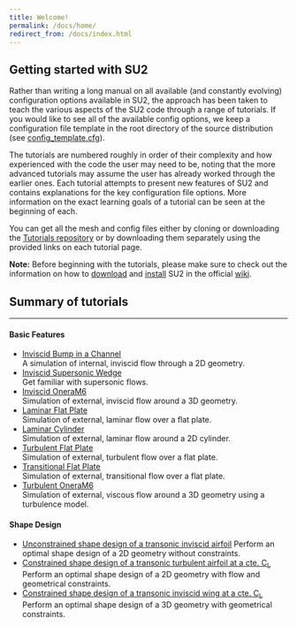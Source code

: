 ```yaml
---
title: Welcome!
permalink: /docs/home/
redirect_from: /docs/index.html
---
```


## Getting started with SU2

Rather than writing a long manual on all available (and constantly evolving) configuration options available in SU2, the approach has been taken to teach the various aspects of the SU2 code through a range of tutorials. If you would like to see all of the available config options, we keep a configuration file template in the root directory of the source distribution (see [config_template.cfg](https://github.com/su2code/SU2/blob/master/config_template.cfg)).

The tutorials are numbered roughly in order of their complexity and how experienced with the code the user may need to be, noting that the more advanced tutorials may assume the user has already worked through the earlier ones. Each tutorial attempts to present new features of SU2 and contains explanations for the key configuration file options. More information on the exact learning goals of a tutorial can be seen at the beginning of each.

You can get all the mesh and config files either by cloning or downloading the [Tutorials repository](https://github.com/su2code/Tutorials) or by downloading them separately using the provided links on each tutorial page.

**Note:** Before beginning with the tutorials, please make sure to check out the information on how to [download](https://github.com/su2code/SU2/wiki/Download) and [install](https://github.com/su2code/SU2/wiki/Installation) SU2 in the official [wiki](https://github.com/su2code/SU2/wiki).

## Summary of tutorials
------

#### Basic Features

* [Inviscid Bump in a Channel](/Tutorials/docs/Inviscid_Bump/)   
A simulation of internal, inviscid flow through a 2D geometry.
* [Inviscid Supersonic Wedge](/Tutorials/docs/Inviscid_Wedge/)    
Get familiar with supersonic flows.
* [Inviscid OneraM6](/Tutorials/docs/Inviscid_OneraM6/)   
Simulation of external, inviscid flow around a 3D geometry.
* [Laminar Flat Plate](/Tutorials/docs/Laminar_Flat_Plate/)   
Simulation of external, laminar flow over a flat plate.
* [Laminar Cylinder](/Tutorials/docs/Laminar_Cylinder/)    
Simulation of external, laminar flow around a 2D cylinder.
* [Turbulent Flat Plate](/Tutorials/docs/Turbulent_Flat_Plate/)    
Simulation of external, turbulent flow over a flat plate.
* [Transitional Flat Plate](/Tutorials/docs/Transitional_Flat_Plate/)    
Simulation of external, transitional flow over a flat plate.
* [Turbulent OneraM6](/Tutorials/docs/Turbulent_OneraM6/)     
Simulation of external, viscous flow around a 3D geometry using a turbulence model.

#### Shape Design

* [Unconstrained shape design of a transonic inviscid airfoil](/Tutorials/docs/NACA0012_Design)
Perform an optimal shape design of a 2D geometry without constraints.
* [Constrained shape design of a transonic turbulent airfoil at a cte. C<sub>L</sub>](/Tutorials/docs/RAE2822_Design)
Perform an optimal shape design of a 2D geometry with flow and geometrical constraints.
* [Constrained shape design of a transonic inviscid wing at a cte. C<sub>L</sub>](/Tutorials/docs/ONERAM6_Design)
Perform an optimal shape design of a 3D geometry with geometrical constraints.
